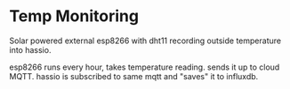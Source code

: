 # Temp Monitoring
Solar powered external esp8266 with dht11 recording outside temperature into hassio.

esp8266 runs every hour, takes temperature reading. sends it up to cloud MQTT. hassio is subscribed to same mqtt and "saves" it to influxdb.



